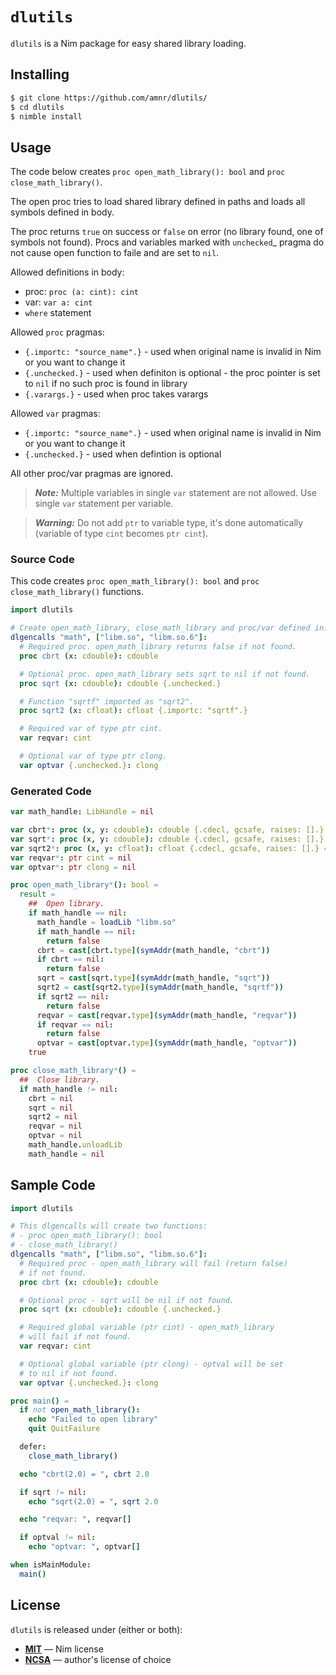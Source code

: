 # `dlutils`

`dlutils` is a Nim package for easy shared library loading.

## Installing

```sh
$ git clone https://github.com/amnr/dlutils/
$ cd dlutils
$ nimble install
```

## Usage

The code below creates `proc open_math_library(): bool`
and `proc close_math_library()`.

The open proc tries to load shared library defined in paths and loads
all symbols defined in body.

The proc returns `true` on success or `false` on error (no library found,
one of symbols not found).
Procs and variables marked with `unchecked`_ pragma do not cause
open function to faile and are set to `nil`.

Allowed definitions in body:
- proc: `proc (a: cint): cint`
- var: `var a: cint`
- `where` statement

Allowed `proc` pragmas:
- `{.importc: "source_name".}` - used when original name is invalid in Nim
                                 or you want to change it
- `{.unchecked.}` - used when definiton is optional - the proc pointer
                    is set to `nil` if no such proc is found in library
- `{.varargs.}` - used when proc takes varargs

Allowed `var` pragmas:
- `{.importc: "source_name".}` - used when original name is invalid in Nim
                                 or you want to change it
- `{.unchecked.}` - used when defintion is optional

All other proc/var pragmas are ignored.

> **_Note:_**
  Multiple variables in single `var` statement are not allowed.
  Use single `var` statement per variable.

> **_Warning:_**
  Do not add `ptr` to variable type, it's done automatically (variable
  of type `cint` becomes `ptr cint`).

### Source Code

This code creates `proc open_math_library(): bool`
and `proc close_math_library()` functions.

```nim
import dlutils

# Create open_math_library, close_math_library and proc/var defined in:
dlgencalls "math", ["libm.so", "libm.so.6"]:
  # Required proc. open_math_library returns false if not found.
  proc cbrt (x: cdouble): cdouble

  # Optional proc. open_math_library sets sqrt to nil if not found.
  proc sqrt (x: cdouble): cdouble {.unchecked.}

  # Function "sqrtf" imported as "sqrt2".
  proc sqrt2 (x: cfloat): cfloat {.importc: "sqrtf".}

  # Required var of type ptr cint.
  var reqvar: cint

  # Optional var of type ptr clong.
  var optvar {.unchecked.}: clong
```

### Generated Code

```nim
var math_handle: LibHandle = nil

var cbrt*: proc (x, y: cdouble): cdouble {.cdecl, gcsafe, raises: [].} = nil
var sqrt*: proc (x, y: cdouble): cdouble {.cdecl, gcsafe, raises: [].} = nil
var sqrt2*: proc (x, y: cfloat): cfloat {.cdecl, gcsafe, raises: [].} = nil
var reqvar*: ptr cint = nil
var optvar*: ptr clong = nil

proc open_math_library*(): bool =
  result =
    ##  Open library.
    if math_handle == nil:
      math_handle = loadLib "libm.so"
      if math_handle == nil:
        return false
      cbrt = cast[cbrt.type](symAddr(math_handle, "cbrt"))
      if cbrt == nil:
        return false
      sqrt = cast[sqrt.type](symAddr(math_handle, "sqrt"))
      sqrt2 = cast[sqrt2.type](symAddr(math_handle, "sqrtf"))
      if sqrt2 == nil:
        return false
      reqvar = cast[reqvar.type](symAddr(math_handle, "reqvar"))
      if reqvar == nil:
        return false
      optvar = cast[optvar.type](symAddr(math_handle, "optvar"))
    true

proc close_math_library*() =
  ##  Close library.
  if math_handle != nil:
    cbrt = nil
    sqrt = nil
    sqrt2 = nil
    reqvar = nil
    optvar = nil
    math_handle.unloadLib
    math_handle = nil
```

## Sample Code

```Nim
import dlutils

# This dlgencalls will create two functions:
# - proc open_math_library(): bool
# - close_math_library()
dlgencalls "math", ["libm.so", "libm.so.6"]:
  # Required proc - open_math_library will fail (return false)
  # if not found.
  proc cbrt (x: cdouble): cdouble

  # Optional proc - sqrt will be nil if not found.
  proc sqrt (x: cdouble): cdouble {.unchecked.}

  # Required global variable (ptr cint) - open_math_library
  # will fail if not found.
  var reqvar: cint

  # Optional global variable (ptr clong) - optval will be set
  # to nil if not found.
  var optvar {.unchecked.}: clong

proc main() =
  if not open_math_library():
    echo "Failed to open library"
    quit QuitFailure

  defer:
    close_math_library()

  echo "cbrt(2.0) = ", cbrt 2.0

  if sqrt != nil:
    echo "sqrt(2.0) = ", sqrt 2.0

  echo "reqvar: ", reqvar[]

  if optval != nil:
    echo "optvar: ", optvar[]

when isMainModule:
  main()
```

## License

`dlutils` is released under (either or both):

- [**MIT**](LICENSE-MIT.txt) &mdash; Nim license
- [**NCSA**](LICENSE-NCSA.txt) &mdash; author's license of choice

[//]: # (vim: set sts=4 et sw=4)
